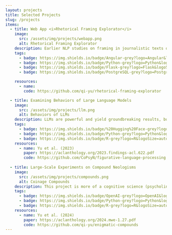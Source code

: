 ```yaml
---
layout: projects
title: Selected Projects
slug: /projects
items:
  - title: Web App <i>Rhetorical Framing Explorator</i>
    image:
      src: /assets/img/projects/webapp.png
      alt: Rhetorical Framing Explorator
    description: Earlier NLP studies on framing in journalistic texts often oversimplify framing as a mere matter of topic coverage. However, framing is not about <i>what is said</i>, but <i>how things are said</i>. For instance, these two sentences convey very different attitudes&#58; "The ruling parties do not understand what family means for the refugees" vs. "The ruling parties do not <u>even</u> understand what family means for the refugees". <br><br>However, such nuanced language usage is heavily understudied in NLP. This is partially due to the reason that NLP studies increasingly use black-box models (e.g., LLMs) that do not allow a drilling down into the effects of linguistically meaningful components. I developed a web App which facilitates the exploration of such subtle linguistic aspects of framing. 
    tags:
      - badge: https://img.shields.io/badge/Angular-grey?logo=Angular&logoSize=auto&labelColor=red
      - badge: https://img.shields.io/badge/Python-grey?logo=Python&logoSize=auto&labelColor=yellow
      - badge: https://img.shields.io/badge/Flask-grey?logo=Flask&logoSize=auto&labelColor=blue
      - badge: https://img.shields.io/badge/PostgreSQL-grey?logo=PostgreSQL&logoSize=auto&labelColor=white

    resources:
      - name: 
        code: https://github.com/qi-yu/rhetorical-framing-explorator

  - title: Examining Behaviors of Large Language Models
    image:
      src: /assets/img/projects/llm.png
      alt: Behaviors of LLMs
    description: LLMs are powerful and yield groundbreaking results, but model explainability is also crucial for many use cases&#58; what have they actually learned from the training data and why do they come to a certain decision? For text data, this is especially relevant for complex tasks such as the automated detection of figurative language usage, e.g., sarcasm or metaphor. <br><br> My colleagues and I probe the performance of diverse black-box LLMs and compare them with white-box (explainable) models on the task of figurative language classification. <u>Fun fact&#58;</u> for this probing task, we found that black-box models are not that unexplainable, whereas white-box models are sometimes not really human-interpretable. 
    tags:
      - badge: https://img.shields.io/badge/%20Hugging%20Face-grey?logo=Huggingface&logoSize=auto&labelColor=black
      - badge: https://img.shields.io/badge/Python-grey?logo=Python&logoSize=auto&labelColor=yellow
      - badge: https://img.shields.io/badge/R-grey?logo=R&logoSize=auto&labelColor=purple
    resources:
      - name: Yu et al. (2023)
        paper: https://aclanthology.org/2023.findings-acl.622.pdf
        code: https://github.com/CoPsyN/figurative-language-processing      
      
  - title: Large-Scale Experiments on Compound Neologisms
    image:
      src: /assets/img/projects/compounds.png
      alt: Coinage Compounds 
    description: This project is more of a cognitive science (psycholinguistics) nature. The German language is rich of compounds, and new compounds can always be derivated - you might know crazy examples like "Donaudampfschiffahrtsgesellschaftskapitän". In journalism, sometimes authors invent compounds to implicitly convey biased attitudes. <br><br>For instance, what impact on readers' perceptions does it make to call an intern who wears a hijab because of her religious background as "<u>the hijab-intern</u>" (original in German&#58; <u>Kopftuchpraktikantin</u>) instead of "<u>the intern who wears a hijab</u>" (German&#58; <u>kopftuchtragende Praktikantin</u>)? In collaboration with the University of Tübingen, I designed experiments to unravel this. 
    tags:
      - badge: https://img.shields.io/badge/OpenAI-grey?logo=OpenAI&logoSize=auto&labelColor=green
      - badge: https://img.shields.io/badge/Python-grey?logo=Python&logoSize=auto&labelColor=yellow
      - badge: https://img.shields.io/badge/R-grey?logo=R&logoSize=auto&labelColor=purple
    resources: 
      - name: Yu et al. (2024)
        paper: https://aclanthology.org/2024.mwe-1.27.pdf
        code: https://github.com/qi-yu/enigmatic-compounds
---
```

